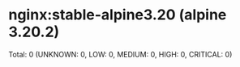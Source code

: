 
nginx:stable-alpine3.20 (alpine 3.20.2)
=======================================
Total: 0 (UNKNOWN: 0, LOW: 0, MEDIUM: 0, HIGH: 0, CRITICAL: 0)

